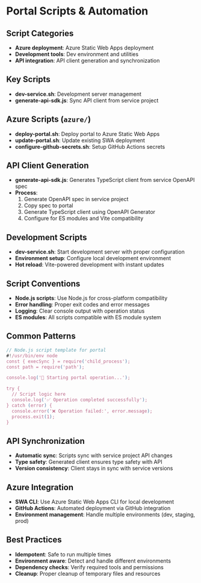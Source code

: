 # Portal Scripts & Automation

## Script Categories
- **Azure deployment**: Azure Static Web Apps deployment
- **Development tools**: Dev environment and utilities
- **API integration**: API client generation and synchronization

## Key Scripts
- **dev-service.sh**: Development server management
- **generate-api-sdk.js**: Sync API client from service project

## Azure Scripts (`azure/`)
- **deploy-portal.sh**: Deploy portal to Azure Static Web Apps
- **update-portal.sh**: Update existing SWA deployment  
- **configure-github-secrets.sh**: Setup GitHub Actions secrets

## API Client Generation
- **generate-api-sdk.js**: Generates TypeScript client from service OpenAPI spec
- **Process**: 
  1. Generate OpenAPI spec in service project
  2. Copy spec to portal
  3. Generate TypeScript client using OpenAPI Generator
  4. Configure for ES modules and Vite compatibility

## Development Scripts
- **dev-service.sh**: Start development server with proper configuration
- **Environment setup**: Configure local development environment
- **Hot reload**: Vite-powered development with instant updates

## Script Conventions
- **Node.js scripts**: Use Node.js for cross-platform compatibility
- **Error handling**: Proper exit codes and error messages
- **Logging**: Clear console output with operation status
- **ES modules**: All scripts compatible with ES module system

## Common Patterns
```javascript
// Node.js script template for portal
#!/usr/bin/env node
const { execSync } = require('child_process');
const path = require('path');

console.log('🔧 Starting portal operation...');

try {
  // Script logic here
  console.log('✅ Operation completed successfully');
} catch (error) {
  console.error('❌ Operation failed:', error.message);
  process.exit(1);
}
```

## API Synchronization
- **Automatic sync**: Scripts sync with service project API changes
- **Type safety**: Generated client ensures type safety with API
- **Version consistency**: Client stays in sync with service versions

## Azure Integration
- **SWA CLI**: Use Azure Static Web Apps CLI for local development
- **GitHub Actions**: Automated deployment via GitHub integration
- **Environment management**: Handle multiple environments (dev, staging, prod)

## Best Practices
- **Idempotent**: Safe to run multiple times
- **Environment aware**: Detect and handle different environments
- **Dependency checks**: Verify required tools and permissions
- **Cleanup**: Proper cleanup of temporary files and resources